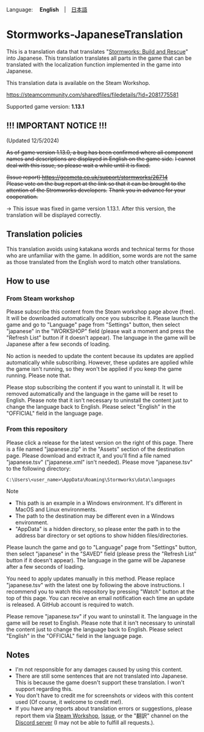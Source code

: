Language: 　**English**　|　[日本語](./README.md)

# Stormworks-JapaneseTranslation
This is a translation data that translates "[Stormworks: Build and Rescue](https://store.steampowered.com/app/573090/Stormworks_Build_and_Rescue/)" into Japanese.
This translation translates all parts in the game that can be translated with the localization function implemented in the game into Japanese.

This translation data is available on the Steam Workshop.

https://steamcommunity.com/sharedfiles/filedetails/?id=2081775581

Supported game version: **1.13.1**

## !!! IMPORTANT NOTICE !!!
<!-- この章は次回更新時に削除する（書き込み時の日付：2024/12/5）。 -->
(Updated 12/5/2024)

~~As of game version 1.13.0, a bug has been confirmed where all component names and descriptions are displayed in English on the game side.~~
~~I cannot deal with this issue, so please wait a while until it is fixed.~~

~~(Issue report) https://geometa.co.uk/support/stormworks/26714<br>~~
~~Please vote on the bug report at the link so that it can be brought to the attention of the Stromworks developers.~~
~~Thank you in advance for your cooperation.~~

→ This issue was fixed in game version 1.13.1.
After this version, the translation will be displayed correctly.

## Translation policies
This translation avoids using katakana words and technical terms for those who are unfamiliar with the game.
In addition, some words are not the same as those translated from the English word to match other translations. 

## How to use
### From Steam workshop
Please subscribe this content from the Steam workshop page above (free).
It will be downloaded automatically once you subscribe it.
Please launch the game and go to "Language" page from "Settings" button, then select "japanese" in the "WORKSHOP" field (please wait a moment and press the "Refresh List" button if it doesn't appear). 
The language in the game will be Japanese after a few seconds of loading.

No action is needed to update the content because its updates are applied automatically while subscribing.
However, these updates are applied while the game isn't running, so they won't be applied if you keep the game running.
Please note that.

Please stop subscribing the content if you want to uninstall it.
It will be removed automatically and the language in the game will be reset to English.
Please note that it isn't necessary to uninstall the content just to change the language back to English.
Please select "English" in the "OFFICIAL" field in the language page.

### From this repository
Please click a release for the latest version on the right of this page.
There is a file named "japanese.zip" in the "Assets" section of the destination page.
Please download and extract it, and you'll find a file named "japanese.tsv" ("japanese.xml" isn't needed).
Please move "japanese.tsv" to the following directory:

```
C:\Users\<user_name>\AppData\Roaming\Stormworks\data\languages
```

> [!NOTE]
> - This path is an example in a Windows environment.
>   It's different in MacOS and Linux environments.
> - The path to the destination may be different even in a Windows environment.
> - "AppData" is a hidden directory, so please enter the path in to the address bar directory or set options to show hidden files/directories.

Please launch the game and go to "Language" page from "Settings" button, then select "japanese" in the "SAVED" field (please press the "Refresh List" button if it doesn't appear). 
The language in the game will be Japanese after a few seconds of loading.

You need to apply updates manually in this method.
Please replace "japanese.tsv" with the latest one by following the above instructions.
I recommend you to watch this repository by pressing "Watch" button at the top of this page.
You can receive an email notification each time an update is released.
A GitHub account is required to watch.

Please remove "japanese.tsv" if you want to uninstall it.
The language in the game will be reset to English.
Please note that it isn't necessary to uninstall the content just to change the language back to English.
Please select "English" in the "OFFICIAL" field in the language page.

## Notes
- I'm not responsible for any damages caused by using this content.
- There are still some sentences that are not translated into Japanese. This is because the game doesn't support these translation. I won't support regarding this.
- You don't have to credit me for screenshots or videos with this content used (Of course, it welcome to credit me!).
- If you have any reports about translation errors or suggestions, please report them via [Steam Workshop](https://steamcommunity.com/sharedfiles/filedetails/?id=2081775581), [Issue](https://github.com/Gakuto1112/Stormworks-JapaneseTranslation/issues), or the "翻訳" channel on the [Discord server](https://discord.gg/GBqesHHGBR) (I may not be able to fulfill all requests.).